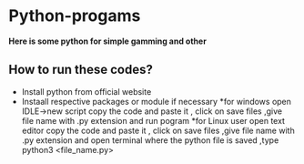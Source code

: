 # Python-progams
**Here is some python for simple gamming and other**

## How to run these codes?
   * Install python from official website  
   * Instaall respective packages or module if necessary
   *for windows open IDLE->new script 
     copy the code and paste it , click on save files ,give file name with .py extension and run pogram
   *for Linux user open text editor 
     copy the code and paste it , click on save files ,give file name with .py extension and open terminal where the python file is saved ,type python3   <file_name.py>
   

